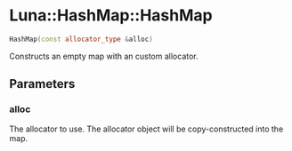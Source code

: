 # Luna::HashMap::HashMap

```c++
HashMap(const allocator_type &alloc)
```

Constructs an empty map with an custom allocator. 



## Parameters
### alloc
The allocator to use. The allocator object will be copy-constructed into the map. 

